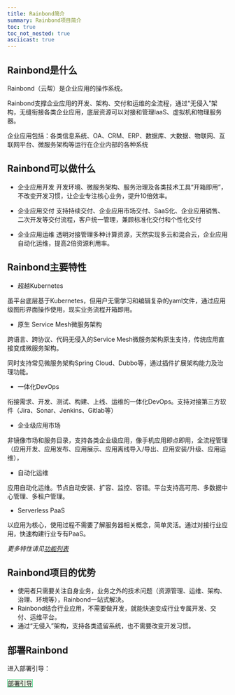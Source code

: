 ```yaml
---
title: Rainbond简介
summary: Rainbond项目简介
toc: true
toc_not_nested: true
asciicast: true
---
```



## Rainbond是什么
Rainbond（云帮）是企业应用的操作系统。

Rainbond支撑企业应用的开发、架构、交付和运维的全流程，通过“无侵入”架构，无缝衔接各类企业应用，底层资源可以对接和管理IaaS、虚拟机和物理服务器。

企业应用包括：各类信息系统、OA、CRM、ERP、数据库、大数据、物联网、互联网平台、微服务架构等运行在企业内部的各种系统

## Rainbond可以做什么

* 企业应用开发
开发环境、微服务架构、服务治理及各类技术工具“开箱即用”，不改变开发习惯，让企业专注核心业务，提升10倍效率。

* 企业应用交付 
支持持续交付、企业应用市场交付、SaaS化、企业应用销售、二次开发等交付流程，客户统一管理，兼顾标准化交付和个性化交付

* 企业应用运维
透明对接管理多种计算资源，天然实现多云和混合云，企业应用自动化运维，提高2倍资源利用率。


## Rainbond主要特性

* 超越Kubernetes

虽平台底层基于Kubernetes，但用户无需学习和编辑复杂的yaml文件，通过应用级图形界面操作使用，现实业务流程开箱即用。

* 原生 Service Mesh微服务架构

跨语言、跨协议、代码无侵入的Service Mesh微服务架构原生支持，传统应用直接变成微服务架构。

同时支持常见微服务架构Spring Cloud、Dubbo等，通过插件扩展架构能力及治理功能。

* 一体化DevOps

衔接需求、开发、测试、构建、上线、运维的一体化DevOps。支持对接第三方软件（Jira、Sonar、Jenkins、Gitlab等）

* 企业级应用市场

非镜像市场和服务目录，支持各类企业级应用，像手机应用即点即用，全流程管理（应用开发、应用发布、应用展示、应用离线导入/导出、应用安装/升级、应用运维），

* 自动化运维

应用自动化运维。节点自动安装、扩容、监控、容错。平台支持高可用、多数据中心管理、多租户管理。

* Serverless  PaaS

以应用为核心，使用过程不需要了解服务器相关概念，简单灵活。通过对接行业应用，快速构建行业专有PaaS。

*更多特性请见[功能列表](https://github.com/goodrain/rainbond-docs/edit/master/v3.6/overview/edition.md)*

## Rainbond项目的优势

* 使用者只需要关注自身业务，业务之外的技术问题（资源管理、运维、架构、治理、环境等），Rainbond一站式解决。
* Rainbond结合行业应用，不需要做开发，就能快速变成行业专属开发、交付、运维平台。
* 通过“无侵入”架构，支持各类遗留系统，也不需要改变开发习惯。


## 部署Rainbond

进入部署引导：

<div class="btn-group btn-group-justified">
<a href="./installation-guide.html" class="btn" style="background-color:#F0FFE8;border:1px solid #28cb75">部署引导</a>
</div>
